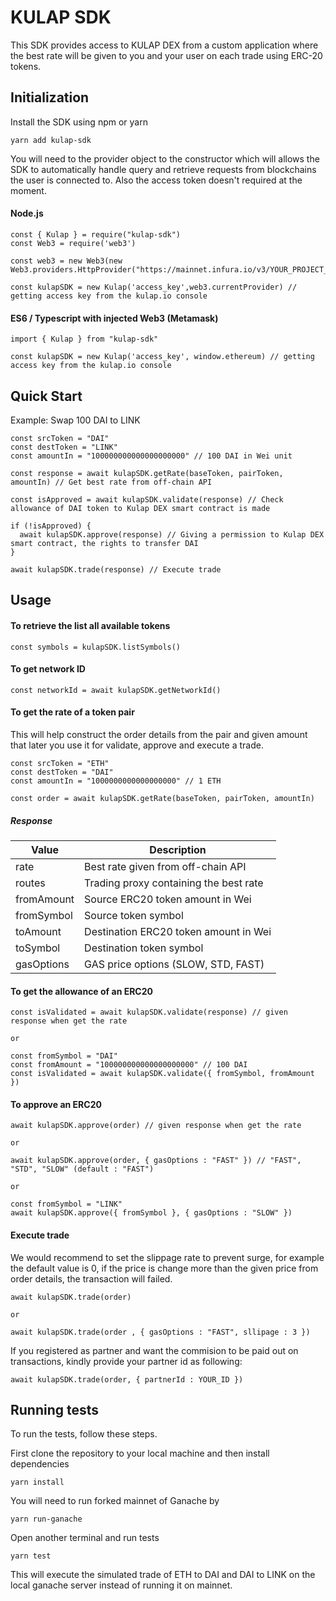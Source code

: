 # KULAP SDK 

This SDK provides access to KULAP DEX from a custom application where the best rate will be given to you and your user on each trade using ERC-20 tokens.


## Initialization

Install the SDK using npm or yarn

```
yarn add kulap-sdk
```

You will need to the provider object to the constructor which will allows the SDK to automatically handle query and retrieve requests from blockchains the user is connected to. Also the access token doesn't required at the moment.

#### Node.js

```
const { Kulap } = require("kulap-sdk")
const Web3 = require('web3')

const web3 = new Web3(new Web3.providers.HttpProvider("https://mainnet.infura.io/v3/YOUR_PROJECT_ID"))

const kulapSDK = new Kulap('access_key',web3.currentProvider) // getting access key from the kulap.io console
```

#### ES6 / Typescript with injected Web3 (Metamask)

```
import { Kulap } from "kulap-sdk"

const kulapSDK = new Kulap('access_key', window.ethereum) // getting access key from the kulap.io console
```
## Quick Start

Example: Swap 100 DAI to LINK

```
const srcToken = "DAI"
const destToken = "LINK"
const amountIn = "100000000000000000000" // 100 DAI in Wei unit

const response = await kulapSDK.getRate(baseToken, pairToken, amountIn) // Get best rate from off-chain API

const isApproved = await kulapSDK.validate(response) // Check allowance of DAI token to Kulap DEX smart contract is made

if (!isApproved) {
  await kulapSDK.approve(response) // Giving a permission to Kulap DEX smart contract, the rights to transfer DAI
}

await kulapSDK.trade(response) // Execute trade

```

## Usage

#### To retrieve the list all available tokens
```
const symbols = kulapSDK.listSymbols()
```

#### To get network ID
```
const networkId = await kulapSDK.getNetworkId()
```

#### To get the rate of a token pair 

This will help construct the order details from the pair and given amount that later you use it for validate, approve and execute a trade.

```
const srcToken = "ETH"
const destToken = "DAI"
const amountIn = "1000000000000000000" // 1 ETH

const order = await kulapSDK.getRate(baseToken, pairToken, amountIn)
```
##### Response
| Value      | Description                                |
|------------|--------------------------------------------|
| rate       | Best rate given from off-chain API         | 
| routes     | Trading proxy containing the best rate     |          
| fromAmount | Source ERC20 token amount in Wei           | 
| fromSymbol | Source token symbol                        | 
| toAmount   | Destination ERC20 token amount in Wei      |
| toSymbol   | Destination token symbol                   | 
| gasOptions | GAS price options (SLOW, STD, FAST)        | 

#### To get the allowance of an ERC20
```
const isValidated = await kulapSDK.validate(response) // given response when get the rate 

or

const fromSymbol = "DAI"
const fromAmount = "100000000000000000000" // 100 DAI
const isValidated = await kulapSDK.validate({ fromSymbol, fromAmount })
```

#### To approve an ERC20
```
await kulapSDK.approve(order) // given response when get the rate 

or

await kulapSDK.approve(order, { gasOptions : "FAST" }) // "FAST", "STD", "SLOW" (default : "FAST")

or

const fromSymbol = "LINK"
await kulapSDK.approve({ fromSymbol }, { gasOptions : "SLOW" })
```

#### Execute trade

We would recommend to set the slippage rate to prevent surge, for example the default value is 0, if the price is change more than the given price from order details, the transaction will failed.

```
await kulapSDK.trade(order)

or

await kulapSDK.trade(order , { gasOptions : "FAST", sllipage : 3 })
```

If you registered as partner and want the commision to be paid out on transactions, kindly provide your partner id as following:
```
await kulapSDK.trade(order, { partnerId : YOUR_ID })
```

## Running tests

To run the tests, follow these steps.

First clone the repository to your local machine and then install dependencies

```
yarn install
```
You will need to run forked mainnet of Ganache by

```
yarn run-ganache
```
Open another terminal and run tests
```
yarn test
```
This will execute the simulated trade of ETH to DAI and DAI to LINK on the local ganache server instead of running it on mainnet.








